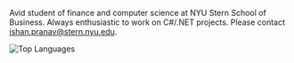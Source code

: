 Avid student of finance and computer science at NYU Stern School of Business. Always enthusiastic to work on C#/.NET projects. Please contact [ishan.pranav@stern.nyu.edu](mailto:ishan.pranav@stern.nyu.edu).

![Top Languages](https://github-readme-stats.vercel.app/api/top-langs/?username=ishanpranav&theme=transparent&hide=csv&langs_count=6)
